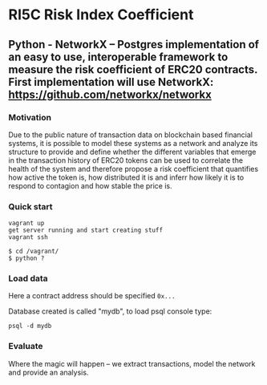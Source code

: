 
# RI5C Risk Index Coefficient
## Python - NetworkX – Postgres implementation of an easy to use, interoperable framework to measure the risk coefficient of ERC20 contracts.  First implementation will use NetworkX: https://github.com/networkx/networkx

### Motivation
Due to the public nature of transaction data on blockchain based financial systems, it is possible to model these systems as a network and analyze its structure to provide and define whether the different variables that emerge in the transaction history of ERC20 tokens can be used to correlate the health of the system and therefore propose a risk coefficient that quantifies how active the token is, how distributed it is and inferr how likely it is to respond to contagion and how stable the price is.

### Quick start
```
vagrant up
get server running and start creating stuff
vagrant ssh

$ cd /vagrant/
$ python ?
```
### Load data
Here a contract address should be specified ```0x...```

Database created is called "mydb", to load psql console type:
```
psql -d mydb
```

### Evaluate
Where the magic will happen – we extract transactions, model the network and provide an analysis.
